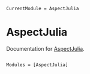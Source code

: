 ```@meta
CurrentModule = AspectJulia
```

# AspectJulia

Documentation for [AspectJulia](https://github.com/hrontan/AspectJulia.jl).

```@index
```

```@autodocs
Modules = [AspectJulia]
```
